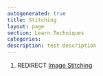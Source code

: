 ```yaml
---
autogenerated: true
title: Stitching
layout: page
section: Learn:Techniques
categories: 
description: test description
---
```


1.  REDIRECT [Image Stitching](Image_Stitching)
